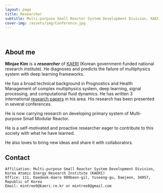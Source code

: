 ```yaml
---
layout: page
title: Researcher
subtitle: Multi-purpose Small Reactor System Development Division, KAERI
cover-img: /assets/img/Conference.jpg
---
```


<br/>

## About me

**Minjae Kim** is a **_researcher_** of [KAERI](https://www.kaeri.re.kr/) (Korean government-funded national research institute). He diagnoses and predicts the failure of multiphysics system with deep learning frameworks.

He has a broad technical background in Prognostics and Health Management of complex multiphysics system, deep learning, signal processing, and computational fluid dynamics. He has written 3 international [research papers](https://scholar.google.com/citations?user=Clgn1SoAAAAJ&hl=en) in his area. His research has been presented in several conferences.

He is now carrying research on developing primary system of Multi-purpose Small Modular Reactor.

He is a self-motivated and proactive researcher eager to contribute to this society with what he have learned.

He also loves to bring new ideas and share it with collaborators.

## Contact

```
Affiliation: Multi-purpose Small Reactor System Development Division, Korea Atomic Energy Research Institute (KAERI)
Office: 111, Daedeok-daero 989beon-gil, Yuseong-gu, Daejeon, 34057, Republic of Korea
Email: mintree9@kaeri.re.kr or mintree8@gmail.com
```
